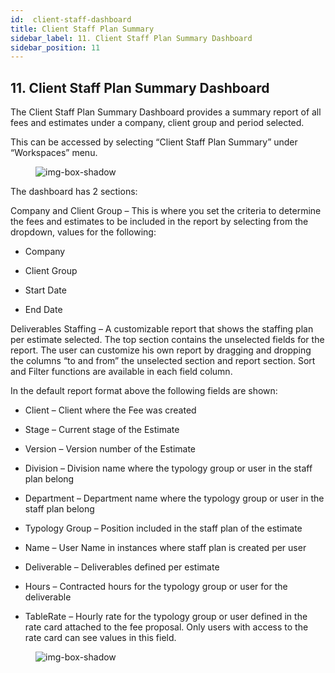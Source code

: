 ```yaml
---
id:  client-staff-dashboard
title: Client Staff Plan Summary
sidebar_label: 11. Client Staff Plan Summary Dashboard
sidebar_position: 11
---
```



## 11. Client Staff Plan Summary Dashboard

The Client Staff Plan Summary Dashboard provides a summary report of all fees and estimates under a company, client group and period selected.

This can be accessed by selecting “Client Staff Plan Summary” under “Workspaces” menu.


<figure>

![img-box-shadow](/img/university/dashboards/client-staff-summary-dashboard/university-client-staff-summary-1.png)
<figcaption></figcaption>
</figure>

The dashboard has 2 sections:

Company and Client Group – This is where you set the criteria to determine the fees and estimates to be included in the report by selecting from the dropdown, values for the following:


- Company

- Client Group

- Start Date

- End Date

Deliverables Staffing – A customizable report that shows the staffing plan per estimate selected. The top section contains the unselected fields for the report. The user can customize his own report by dragging and dropping the columns “to and from” the unselected section and report section. Sort and Filter functions are available in each field column.

In the default report format above the following fields are shown:


- Client – Client where the Fee was created

- Stage – Current stage of the Estimate

- Version – Version number of the Estimate

- Division – Division name where the typology group or user in the staff plan belong

- Department – Department name where the typology group or user in the staff plan belong

- Typology Group – Position included in the staff plan of the estimate

- Name – User Name in instances where staff plan is created per user

- Deliverable – Deliverables defined per estimate

- Hours – Contracted hours for the typology group or user for the deliverable

- TableRate – Hourly rate for the typology group or user defined in the rate card attached to the fee proposal. Only users with access to the rate card can see values in this field.

<figure>

![img-box-shadow](/img/university/dashboards/client-staff-summary-dashboard/university-client-staff-summary-2.png)
<figcaption></figcaption>
</figure>